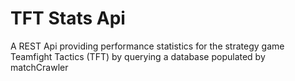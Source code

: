 # TFT Stats Api

A REST Api providing performance statistics for the strategy game Teamfight Tactics (TFT) by querying a database populated by matchCrawler
